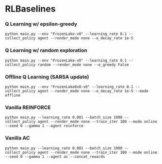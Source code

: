 # RLBaselines

### Q Learning w/ epsilon-greedy
```
python main.py --env "FrozenLake-v0" --learning_rate 0.1 --collect_policy agent --render_mode none --e_decay_rate 1e-5
```

### Q Learning w/ random exploration
```
python main.py --env "FrozenLake-v0" --learning_rate 0.1 --collect_policy random --render_mode none --e_greedy False
```

### Offline Q Learning (SARSA update)
```
python main.py --env "FrozenLake8x8-v0" --learning_rate 0.1 --collect_policy agent --render_mode none --e_decay_rate 1e-5 --mode offline
```

### Vanilla REINFORCE
```
python main.py --learning_rate 0.001 --batch_size 1000 --collect_policy agent --render_mode none --train_iter 100 --mode online --seed 0 --gamma 1 --agent reinforce
```

### Vanilla AC
```
python main.py --learning_rate 0.001 --batch_size 1000 --collect_policy agent --render_mode none --train_iter 100 --mode online --seed 0 --gamma 1 --agent ac --concat_rewards
```
